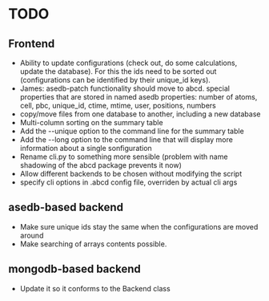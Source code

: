 # TODO

## Frontend

* Ability to update configurations (check out, do some calculations, update the database). For this the ids need to be sorted out (configurations can be identified by their unique_id keys).
* James: asedb-patch functionality should move to abcd. special properties that are stored in named asedb properties: number of atoms, cell, pbc, unique_id, ctime, mtime, user, positions, numbers
* copy/move files from one database to another, including a new database
* Multi-column sorting on the summary table
* Add the --unique option to the command line for the summary table
* Add the --long option to the command line that will display more information about a single sonfiguration
* Rename cli.py to something more sensible (problem with name shadowing of the abcd package prevents it now)
* Allow different backends to be chosen without modifying the script
* specify cli options in .abcd config file, overriden by actual cli args

## asedb-based backend

* Make sure unique ids stay the same when the configurations are moved around
* Make searching of arrays contents possible.

## mongodb-based backend

* Update it so it conforms to the Backend class
